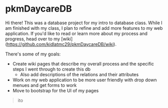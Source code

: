 # pkmDaycareDB

Hi there! This was a database project for my intro to database class. While I am finished with my class, I plan to refine and add more features to my web application.
If you'd like to read or learn more about my process and progress, head over to my [wiki] (https://github.com/kidlatmc29/pkmDaycareDB/wiki).

There's some of my goals: 
* Create wiki pages that describe my overall process and the specific steps I went through to create this db
  * Also add descriptions of the relations and their attributes
* Work on my web application to be more user friendly with drop down menues and get forms to work
* Move to bootstrap for the UI of my pages

> ito
